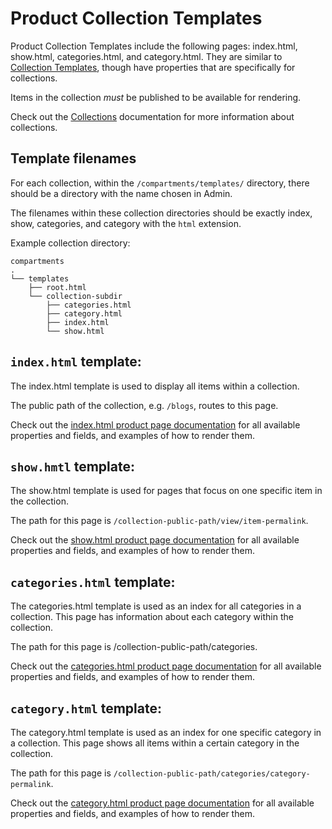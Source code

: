 # Product Collection Templates
Product Collection Templates include the following pages: index.html, show.html, categories.html, and category.html. They are similar to [Collection Templates](Collection-Templates.md), though have properties that are specifically for collections.

Items in the collection _must_ be published to be available for rendering.

Check out the [Collections](Collections.md) documentation for more information about collections.



## Template filenames
For each collection, within the `/compartments/templates/` directory, there should be a directory with the name chosen in Admin.

The filenames within these collection directories should be exactly index, show, categories, and category with the `html` extension.

Example collection directory:
```
compartments
.
└── templates
    ├── root.html
    └── collection-subdir
        ├── categories.html
        ├── category.html
        ├── index.html
        └── show.html
```

## `index.html` template:
The index.html template is used to display all items within a collection.

The public path of the collection, e.g. `/blogs`, routes to this page.

Check out the [index.html product page documentation](Product-Collection-Index-Template.md) for all available properties and fields, and examples of how to render them.



## `show.hmtl` template:
The show.html template is used for pages that focus on one specific item in the collection.

The path for this page is `/collection-public-path/view/item-permalink`.

Check out the [show.html product page documentation](Product-Collection-Show-Template.md) for all available properties and fields, and examples of how to render them.



## `categories.html` template:
The categories.html template is used as an index for all categories in a collection. This page has information about each category within the collection.

The path for this page is /collection-public-path/categories.

Check out the [categories.html product page documentation](Product-Collection-Categories-Template.md) for all available properties and fields, and examples of how to render them.



## `category.html` template:
The category.html template is used as an index for one specific category in a collection. This page shows all items within a certain category in the collection.

The path for this page is `/collection-public-path/categories/category-permalink`.

Check out the [category.html product page documentation](Product-Collection-Category-Template.md) for all available properties and fields, and examples of how to render them.

